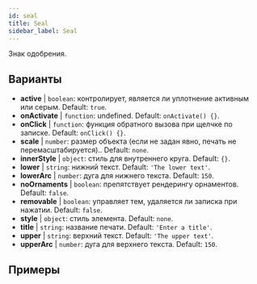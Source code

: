 ```yaml
---
id: seal 
title: Seal
sidebar_label: Seal
---
```


Знак одобрения.

## Варианты

* __active__ | `boolean`: контролирует, является ли уплотнение активным или серым. Default: `true`.
* __onActivate__ | `function`: undefined. Default: `onActivate() {}`.
* __onClick__ | `function`: функция обратного вызова при щелчке по записке. Default: `onClick() {}`.
* __scale__ | `number`: размер объекта (если не задан явно, печать не перемасштабируется).. Default: `none`.
* __innerStyle__ | `object`: стиль для внутреннего круга. Default: `{}`.
* __lower__ | `string`: нижний текст. Default: `'The lower text'`.
* __lowerArc__ | `number`: дуга для нижнего текста. Default: `150`.
* __noOrnaments__ | `boolean`: препятствует рендерингу орнаментов. Default: `false`.
* __removable__ | `boolean`: управляет тем, удаляется ли записка при нажатии. Default: `false`.
* __style__ | `object`: стиль элемента. Default: `none`.
* __title__ | `string`: название печати. Default: `'Enter a title'`.
* __upper__ | `string`: верхний текст. Default: `'The upper text'`.
* __upperArc__ | `number`: дуга для верхнего текста. Default: `150`.


## Примеры

```jsx live

```
